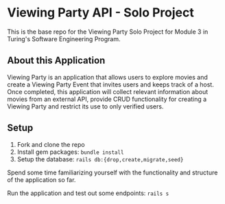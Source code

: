 # Viewing Party API - Solo Project

This is the base repo for the Viewing Party Solo Project for Module 3 in Turing's Software Engineering Program. 

## About this Application

Viewing Party is an application that allows users to explore movies and create a Viewing Party Event that invites users and keeps track of a host. Once completed, this application will collect relevant information about movies from an external API, provide CRUD functionality for creating a Viewing Party and restrict its use to only verified users. 

## Setup

1. Fork and clone the repo
2. Install gem packages: `bundle install`
3. Setup the database: `rails db:{drop,create,migrate,seed}`

Spend some time familiarizing yourself with the functionality and structure of the application so far.

Run the application and test out some endpoints: `rails s`
